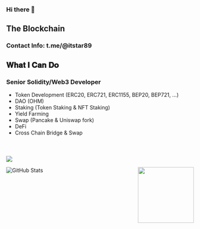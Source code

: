 ### Hi there 👋

<!--
**ITStar10/ITStar10** is a ✨ _special_ ✨ repository because its `README.md` (this file) appears on your GitHub profile.

Here are some ideas to get you started:

- 🔭 I’m currently working on ...
- 🌱 I’m currently learning ...
- 👯 I’m looking to collaborate on ...
- 🤔 I’m looking for help with ...
- 💬 Ask me about ...
- 📫 How to reach me: ...
- 😄 Pronouns: ...
- ⚡ Fun fact: ...
-->


<h2 font-weight="bold">The Blockchain</h2>
<h3>
  Contact Info: t.me/@itstar89
</h3>

## 𝐖𝐡𝐚𝐭 𝐈 𝐂𝐚𝐧 𝐃𝐨

### Senior Solidity/Web3 Developer
  * Token Development (ERC20, ERC721, ERC1155, BEP20, BEP721, ...) 
  * DAO (OHM) 
  * Staking (Token Staking & NFT Staking)
  * Yield Farming
  * Swap (Pancake & Uniswap fork)
  * DeFi 
  * Cross Chain Bridge & Swap
##### 
<br />
  
![](https://komarev.com/ghpvc/?username=itstar10&color=dc143c)

![GitHub Stats](https://github-readme-stats.vercel.app/api?username=itstar10&show_icons=true)
  <img align="right" height="150px" src="https://github-readme-stats.vercel.app/api/top-langs?username=itstar10&layout=compact&theme=monokai&count_private=true">
</div>
